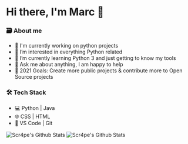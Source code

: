 # Hi there, I'm Marc 👋

### :card_file_box: About me
* :telescope: I'm currently working on python projects
* 👀 I’m interested in everything Python related
* 🌱 I’m currently learning Python 3 and just getting to know my tools
* :speech_balloon: Ask me about anything, I am happy to help
* :goal_net: 2021 Goals: Create more public projects & contribute more to Open Source projects

 ### 🛠️ Tech Stack

- 💻 Python | Java
- 🌐 CSS | HTML
- 🔧 VS Code | Git
<img align="center" alt="Scr4pe's Github Stats" src="https://github-readme-stats.vercel.app/api?username=Scr4pe&show_icons=true&hide_border=true&theme=merko" />
<img align="center" alt="Scr4pe's Github Stats" src="https://github-readme-stats.vercel.app/api/top-langs/?username=Scr4pe&layout=compact&theme=merko&hide_border=true" />

<!---
Scr4pe/Scr4pe is a ✨ special ✨ repository because its `README.md` (this file) appears on your GitHub profile.
You can click the Preview link to take a look at your changes.
--->
